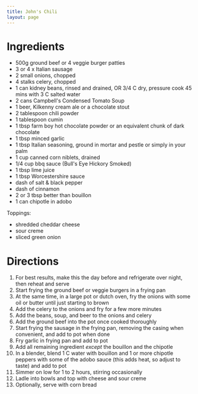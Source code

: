 ```yaml
---
title: John's Chili
layout: page
---
```


# Ingredients

* 500g ground beef or 4 veggie burger patties
* 3 or 4 x Italian sausage
* 2 small onions, chopped
* 4 stalks celery, chopped
* 1 can kidney beans, rinsed and drained, OR 3/4 C dry, pressure cook 45 mins with 3 C salted water
* 2 cans Campbell's Condensed Tomato Soup
* 1 beer, Kilkenny cream ale or a chocolate stout
* 2 tablespoon chili powder
* 1 tablespoon cumin
* 1 tbsp farm boy hot chocolate powder or an equivalent chunk of dark chocolate
* 1 tbsp minced garlic
* 1 tbsp Italian seasoning, ground in mortar and pestle or simply in your palm
* 1 cup canned corn niblets, drained
* 1/4 cup bbq sauce (Bull's Eye Hickory Smoked)
* 1 tbsp lime juice
* 1 tbsp Worcestershire sauce
* dash of salt & black pepper
* dash of cinnamon
* 2 or 3 tbsp better than bouillon
* 1 can chipotle in adobo

Toppings:

* shredded cheddar cheese
* sour creme
* sliced green onion

# Directions

1. For best results, make this the day before and refrigerate over night, then reheat and serve
1. Start frying the ground beef or veggie burgers in a frying pan
1. At the same time, in a large pot or dutch oven, fry the onions with some oil or butter until just starting to brown
1. Add the celery to the onions and fry for a few more minutes
1. Add the beans, soup, and beer to the onions and celery
1. Add the ground beef into the pot once cooked thoroughly
1. Start frying the sausage in the frying pan, removing the casing when convenient, and add to pot when done
1. Fry garlic in frying pan and add to pot
1. Add all remaining ingredient *except* the bouillon and the chipotle
1. In a blender, blend 1 C water with bouillon and 1 or more chipotle peppers with some of the adobo sauce (this adds heat, so adjust to taste) and add to pot
1. Simmer on low for 1 to 2 hours, stirring occasionally
1. Ladle into bowls and top with cheese and sour creme
1. Optionally, serve with corn bread
